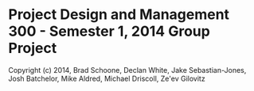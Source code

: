 Project Design and Management 300 - Semester 1, 2014 Group Project
==================================================================

Copyright (c) 2014, Brad Schoone, Declan White, Jake Sebastian-Jones,
                    Josh Batchelor, Mike Aldred, Michael Driscoll,
                    Ze'ev Gilovitz
